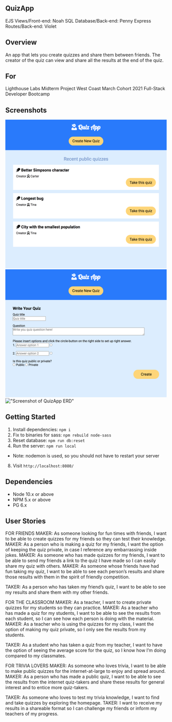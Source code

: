 ## QuizApp
EJS Views/Front-end: Noah
SQL Database/Back-end: Penny
Express Routes/Back-end: Violet
## Overview
An app that lets you create quizzes and share them between friends.
The creator of the quiz can view and share all the results at the end of the quiz.

## For
Lighthouse Labs Midterm Project
West Coast March Cohort 2021
Full-Stack Developer Bootcamp

## Screenshots
!["Screenshot of QuizApp Home Page"](https://raw.githubusercontent.com/penny-clark/QuizApp/master/doc/screenshot_1_home.png)
!["Screenshot of QuizApp New Quiz Form"](https://raw.githubusercontent.com/penny-clark/QuizApp/master/doc/screenshot_2_newQuiz.png)
!["Screenshot of QuizApp ERD"](https://cdn.discordapp.com/attachments/827624262129942548/829892741990842418/quizapp_erd.png)

## Getting Started
1. Install dependencies: `npm i`
4. Fix to binaries for sass: `npm rebuild node-sass`
5. Reset database: `npm run db:reset`
7. Run the server: `npm run local`
  - Note: nodemon is used, so you should not have to restart your server
8. Visit `http://localhost:8080/`

## Dependencies

- Node 10.x or above
- NPM 5.x or above
- PG 6.x

## User Stories

FOR FRIENDS
MAKER: As someone looking for fun times with friends, I want to be able to create quizzes for my friends so they can test their knowledge.
MAKER: As a person who is making a quiz for my friends, I want the option of keeping the quiz private, in case I reference any embarrassing inside jokes. 
MAKER: As someone who has made quizzes for my friends, I want to be able to send my friends a link to the quiz I have made so I can easily share my quiz with others.
MAKER: As someone whose friends have had fun taking my quiz, I want to be able to see each person’s results and share those results with them in the spirit of friendly competition.

TAKER: As a person who has taken my friend’s quiz, I want to be able to see my results and share them with my other friends.

FOR THE CLASSROOM
MAKER: As a teacher, I want to create private quizzes for my students so they can practice. 
MAKER: As a teacher who has made a quiz for my students, I want to be able to see the results from each student, so I can see how each person is doing with the material.
MAKER: As a teacher who is using the quizzes for my class, I want the option of making my quiz private, so I only see the results from my students.

TAKER: As a student who has taken a quiz from my teacher, I want to have the option of seeing the average score for the quiz, so I know how I’m doing compared to my classmates.

FOR TRIVIA LOVERS
MAKER: As someone who loves trivia, I want to be able to make public quizzes for the internet-at-large to enjoy and spread around. 
MAKER: As a person who has made a public quiz, I want to be able to see the results from the internet quiz-takers and share these results for general interest and to entice more quiz-takers. 

TAKER: As someone who loves to test my trivia knowledge, I want to find and take quizzes by exploring the homepage. 
TAKER: I want to receive my results in a shareable format so I can challenge my friends or inform my teachers of my progress. 
